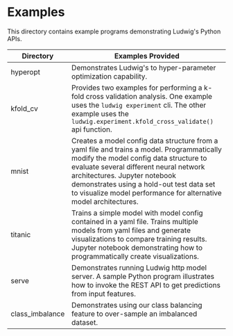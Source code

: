 # Examples

This directory contains example programs demonstrating Ludwig's Python APIs.

| Directory       | Examples Provided                                                                                                                                                                                                                                                                                                                 |
|-----------------|-----------------------------------------------------------------------------------------------------------------------------------------------------------------------------------------------------------------------------------------------------------------------------------------------------------------------------------|
| hyperopt        | Demonstrates Ludwig's to hyper-parameter optimization capability.                                                                                                                                                                                                                                                                 |
| kfold_cv        | Provides two examples for performing a k-fold cross validation analysis.  One example uses the `ludwig experiment` cli.  The other example uses the `ludwig.experiment.kfold_cross_validate()` api function.                                                                                                                      |
| mnist           | Creates a model config data structure from a yaml file and trains a model.  Programmatically modify the model config data structure to evaluate several different neural network architectures.  Jupyter notebook demonstrates using a hold-out test data set to visualize model performance for alternative model architectures. |
| titanic         | Trains a simple model with model config contained in a yaml file.  Trains multiple models from yaml files and generate visualizations to compare training results.  Jupyter notebook demonstrating how to programmatically create visualizations.                                                                                 |
| serve           | Demonstrates running Ludwig http model server.  A sample Python program illustrates how to invoke the REST API to get predictions from input features.                                                                                                                                                                            |
| class_imbalance | Demonstrates using our class balancing feature to over-sample an imbalanced dataset.                                                                                                                                   |
